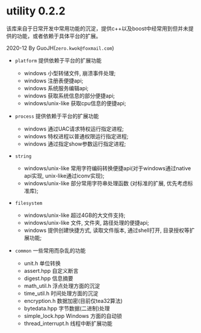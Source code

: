 # utility 0.2.2

该库来自于日常开发中常用功能的沉淀，提供c++以及boost中经常用到但并未提供的功能，或者依赖于具体平台的扩展。

2020-12 By GuoJH(`zero.kwok@foxmail.com`)

- `platform` 提供依赖于平台的扩展功能
  - windows 小型转储文件, 崩溃事件处理;
  - windows 注册表便捷api;
  - windows 系统服务编辑api;
  - windows 获取系统信息的部分便捷api;
  - windows/unix-like 获取cpu信息的便捷api;

- `process` 提供依赖于平台的扩展功能
  - windows 通过UAC请求特权运行指定进程;
  - windows 特权进程以普通权限运行指定进程;
  - windows 通过指定show参数运行指定进程;

- `string`
  - windows/unix-like 常用字符编码转换便捷api(对于windows通过native api实现, unix-like通过iconv实现);
  - windows/unix-like 部分常用字符串处理函数 (对标准的扩展, 优先考虑标准库);

- `filesystem`
  - windows/unix-like 超过4GB的大文件支持;
  - windows/unix-like 文件, 文件夹, 路径处理的便捷api;
  - windows 提供创建快捷方式, 读取文件版本, 通过shell打开, 目录授权等扩展功能;

- `common` 一些常用而杂乱的功能
  - unit.h             单位转换
  - assert.hpp         自定义断言
  - digest.hpp         信息摘要
  - math_util.h        浮点处理方面的沉淀
  - time_util.h        时间处理方面的沉淀
  - encryption.h       数据加密(目前仅tea32算法)
  - bytedata.hpp       字节数据(二进制)处理
  - simple_lock.hpp    Windows 方面的自动锁
  - thread_interrupt.h 线程中断扩展功能
